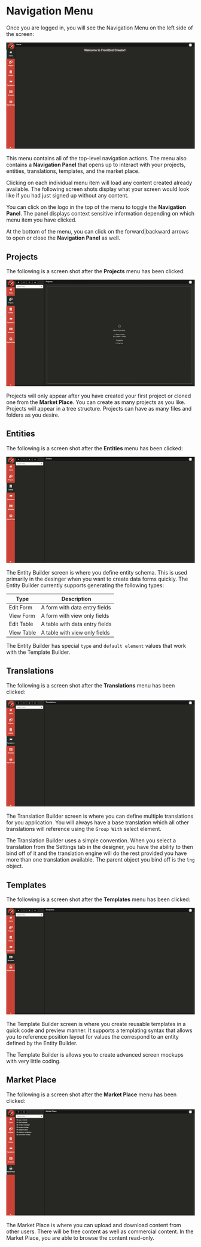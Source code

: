 # Navigation Menu

Once you are logged in, you will see the Navigation Menu on the left side of the screen:

![Home](../../assets/images/fec-home.png)

This menu contains all of the top-level navigation actions. The menu also contains a **Navigation Panel** that opens up to interact with your projects, entities, translations, templates, and the market place.

Clicking on each individual menu item will load any content created already available. The following screen shots display what your screen would look like if you had just signed up without any content.

You can click on the logo in the top of the menu to toggle the **Navigation Panel**. The panel displays context sensitive information depending on which menu item you have clicked.

At the bottom of the menu, you can click on the forward|backward arrows to open or close the **Navigation Panel** as well.

## Projects

The following is a screen shot after the **Projects** menu has been clicked:

![Projects](../../assets/images/projects/fec-projects.png)

Projects will only appear after you have created your first project or cloned one from the **Market Place**. You can create as many projects as you like. Projects will appear in a tree structure. Projects can have as many files and folders as you desire.

## Entities

The following is a screen shot after the **Entities** menu has been clicked:

![Entities](../../assets/images/entities/fec-entities.png)

The Entity Builder screen is where you define entity schema. This is used primarily in the desinger when you want to create data forms quickly. The Entity Builder currently supports generating the following types:

Type | Description
---- | -----------
Edit Form | A form with data entry fields
View Form | A form with view only fields
Edit Table | A table with data entry fields
View Table | A table with view only fields

The Entity Builder has special `type` and `default element` values that work with the Template Builder.


## Translations

The following is a screen shot after the **Translations** menu has been clicked:

![Projects](../../assets/images/translations/fec-translations.png)

The Translation Builder screen is where you can define multiple translations for you application. You will always have a base translation which all other translations will reference using the `Group With` select element. 

The Translation Builder uses a simple convention. When you select a translation from the Settings tab in the designer, you have the ability to then bind off of it and the translation engine will do the rest provided you have more than one translation available. The parent object you bind off is the `lng` object.


## Templates

The following is a screen shot after the **Templates** menu has been clicked:

![Projects](../../assets/images/templates/fec-templates.png)

The Template Builder screen is where you create reusable templates in a quick code and preview manner. It supports a templating syntax that allows you to reference position layout for values the correspond to an entity defined by the Entity Builder. 

The Template Builder is allows you to create advanced screen mockups with very little coding.

## Market Place

The following is a screen shot after the **Market Place** menu has been clicked:

![Projects](../../assets/images/market-place/fec-market-place.png)

The Market Place is where you can upload and download content from other users. There will be free content as well as commercial content. In the Market Place, you are able to browse the content read-only. 







<!-- This menu can be partially collapsed, or fully collapsed by clicking on the hamburger button ![Home](../../assets/images/button-hamburger.png) once, or twice respectively. You can also use the keyboard mnemonic `Cmd|Ctrl + F1` to toggle through each width.

The navigation menu is broken up into two sections. The upper section consists of tools to help you with building your web applications. The lower section is below the `Manage Projects` tool. This section is dynamic based on the projects you have created using the `Manage Projects` tool.

## Navigation Menu Contents

The screens that have vertical sliders allow you to click on them to toggle open or closed states. You can also use the keyboard mnemonic `Cmd|Ctrl + F2` or  `Cmd|Ctrl + F3` for the left and right panes respectively.

#### Styles
The Styles screen is where you are presented with an editor and a list of existing styles for your project. You can perform all actions necessary for managing styles. You author styles using standard CSS syntax.

#### Scripts
The Scripts screen is where you are presented with an editor and a list of existing scripts for your project. You can perform all actions necessary for managing screens. You author scripts using ES6 class syntax.

#### Navigation Builder
The Navigation Builder screen is where you defines routes for your application. It is typically one of the final steps in building your application. The routes you define are standard Aurelia routes. The navigation builder allows you to define a hierarchy with your routes so that you can also use the routes as a menu.

You also have the ability to have labels and placeholder just like the Navigation Menu itself and the dynamic projects.

Finally, it from the Navigation Builder that you are able to `export` your application for self-hosting.

#### Translation Builder
The Translation Builder screen is where you can define multiple translations for you application. You will always have a base translation which all other translations will reference using the `Group With` select element. 

The Translation Builder uses a simple convention. When you select a translation from the Settings tab in the designer, you have the ability to then bind off of it and the translation engine will do the rest provided you have more than one translation available. The parent object you bind off is the `lng` object.

#### Entity Builder
The Entity Builder screen is where you define entity schema. This is used primarily in the desinger when you want to create data forms quickly. The Entity Builder currently supports generating the following types:

Type | Description
---- | -----------
Edit Form | A form with data entry fields
View Form | A form with view only fields
Edit Table | A table with data entry fields
View Table | A table with view only fields

The Entity Builder has special `type` and `default element` values that work with the Template Builder.

#### Template Builder
The Template Builder screen is where you create reusable templates in a quick code and preview manner. It supports a templating syntax that allows you to reference position layout for values the correspond to an entity defined by the Entity Builder. 

The Template Builder is allows you to create advanced screen mockups with very little coding.

#### Market Place
The Market Place screen is where you can upload and download content from other users. It is meant as a place for learning and sharing.

#### Manage Projects
The Manage Projects screen is where you go to create, edit, and delete existing projects.

#### Projects (by name)
These projects will only appear after you have created your first project. You can create as many projects as you like. It is from the individual projects that you are able to lauch a sub-menu showing all of the screens pertaining to that project. In the sub-menu, you can create, edit, and delete existing screens.

 -->